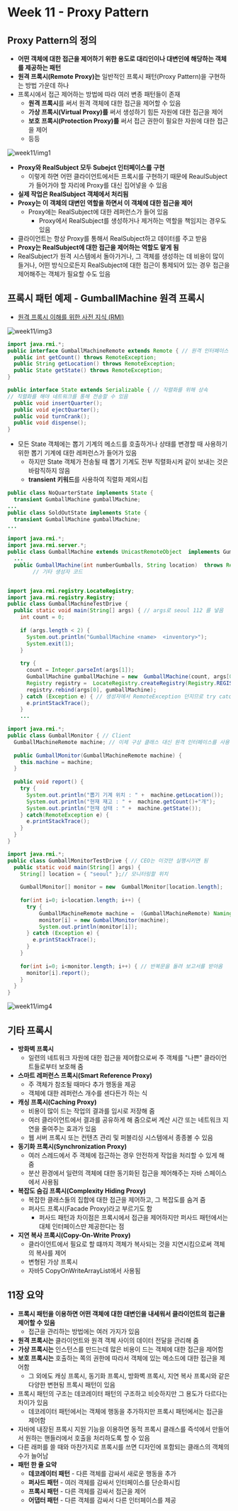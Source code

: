# Week 11 - Proxy Pattern

## Proxy Pattern의 정의

* **어떤 객체에 대한 접근을 제어하기 위한 용도로 대리인이나 대변인에 해당하는 객체를 제공하는 패턴**
* **원격 프록시(Remote Proxy)는** 일반적인 프록시 패턴(Proxy Pattern)을 구현하는 방법 가운데 하나
* 프록시에서 접근 제어하는 방법에 따라 여러 변종 패턴들이 존재
	* **원격 프록시**를 써서 원격 객체에 대한 접근을 제어할 수 있음
	* **가상 프록시(Virtual Proxy)를** 써서 생성하기 힘든 자원에 대한 접근을 제어
	* **보호 프록시(Protection Proxy)를** 써서 접근 권한이 필요한 자원에 대한 접근을 제어
  * 등등

![week11/img1](https://github.com/ohbokdong/DesignPatternStudy/blob/master/summary/img/week11/img1.png?raw=true)

* **Proxy와 RealSubject 모두 Subejct 인터페이스를 구현**
	* 이렇게 하면 어떤 클라이언트에서든 프록시를 구현하기 때문에 ReaulSubject가 들어가야 할 자리에 Proxy를 대신 집어넣을 수 있음
* **실제 작업은 RealSubject 객체에서 처리됨**
* **Proxy는 이 객체의 대변인 역할을 하면서 이 객체에 대한 접근을 제어**
  * Proxy에는 RealSubject에 대한 레퍼런스가 들어 있음
	* Proxy에서 RealSubject를 생성하거나 제거하는 역할을 책임지는 경우도 있음
* 클라이언트는 항상 Proxy를 통해서 RealSubject하고 데이터를 주고 받음
* **Proxy는 RealSubject에 대한 접근을 제어하는 역할도 맡게 됨**
* RealSubject가 원격 시스템에서 돌아가거나, 그 객체를 생성하는 데 비용이 많이 들거나, 어떤 방식으로든지 RealSubject에 대한 접근이 통제되어 있는 경우 접근을 제어해주는 객체가 필요할 수도 있음

## 프록시 패턴 예제 - GumballMachine 원격 프록시

* [원격 프록시 이해를 위한 사전 지식 (RMI)](https://github.com/ohbokdong/DesignPatternStudy/blob/master/summary/week11_rmi.md)

![week11/img3](https://github.com/ohbokdong/DesignPatternStudy/blob/master/summary/img/week11/img3.jpg?raw=true)

```java
import java.rmi.*;
public interface GumballMachineRemote extends Remote { // 원격 인터페이스
  public int getCount() throws RemoteException;
  public String getLocation() throws RemoteException;
  public State getState() throws RemoteException;
}
```

```java
public interface State extends Serializable { // 직렬화를 위해 상속
// 직렬화를 해야 네트워크를 통해 전송할 수 있음
  public void insertQuarter();
  public void ejectQuarter();
  public void turnCrank();
  public void dispense();
}
```

* 모든 State 객체에는 뽑기 기계의 메소드를 호출하거나 상태를 변경할 때 사용하기 위한 뽑기 기계에 대한 레퍼런스가 들어가 있음
  * 하지만 State 객체가 전송될 때 뽑기 기계도 전부 직렬화시켜 같이 보내는 것은 바람직하지 않음
  * **transient 키워드**를 사용하여 직렬화 제외시킴

```java
public class NoQuarterState implements State {
  transient GumballMachine gumballMachine;
...     
public class SoldOutState implements State {
  transient GumballMachine gumballMachine;
...
```

```java
import java.rmi.*;
import java.rmi.server.*;
public class GumballMachine extends UnicastRemoteObject  implements GumballMachineRemote {
  ...
  public GumballMachine(int numberGumballs, String location)  throws RemoteException { 
        // 기타 생성자 코드


import java.rmi.registry.LocateRegistry;
import java.rmi.registry.Registry;
public class GumballMachineTestDrive {
  public static void main(String[] args) { // args로 seoul 112 를 넣음
    int count = 0;
    
    if (args.length < 2) {
      System.out.println("GumballMachine <name>  <inventory>");
      System.exit(1);
    }
    
    try {
      count = Integer.parseInt(args[1]);
      GumballMachine gumballMachine = new  GumballMachine(count, args[0]);
      Registry registry =  LocateRegistry.createRegistry(Registry.REGISTRY_PORT);
      registry.rebind(args[0], gumballMachine);
    } catch (Exception e) { // 생성자에서 RemoteException 던지므로 try catch처리
      e.printStackTrace();
    }
    ...
```

```java
import java.rmi.*;
public class GumballMonitor { // Client
  GumballMachineRemote machine; // 이제 구상 클래스 대신 원격 인터페이스를 사용
  
  public GumballMonitor(GumballMachineRemote machine) {
    this.machine = machine;
  }
  
  public void report() {
    try {
      System.out.println("뽑기 기계 위치 : " +  machine.getLocation());
      System.out.println("현재 재고 : " +  machine.getCount()+"개");
      System.out.println("현재 상태 : " +  machine.getState());
    } catch(RemoteException e) {
      e.printStackTrace();
    }
  }
}
```

```java
import java.rmi.*;
public class GumballMonitorTestDrive { // CEO는 이것만 실행시키면 됨
  public static void main(String[] args) {
    String[] location = { "seoul" };// 모니터링할 위치
        
    GumballMonitor[] monitor = new  GumballMonitor[location.length];
    
    for(int i=0; i<location.length; i++) {
      try {
          GumballMachineRemote machine =  (GumballMachineRemote) Naming.lookup(location[i]); // 각 기계에 대한 프록시가 필요
          monitor[i] = new GumballMonitor(machine);
          System.out.println(monitor[i]);
      } catch (Exception e) {
        e.printStackTrace();
      }
    }
    
    for(int i=0; i<monitor.length; i++) { // 반복문을 돌려 보고서를 받아옴
      monitor[i].report();
    }
  }
}
```

![week11/img4](https://github.com/ohbokdong/DesignPatternStudy/blob/master/summary/img/week11/img4.png?raw=true)


## 기타 프록시

* **방화벽 프록시**
	* 일련의 네트워크 자원에 대한 접근을 제어함으로써 주 객체를 "나쁜" 클라이언트들로부터 보호해 줌
* **스마트 레퍼런스 프록시(Smart Reference Proxy)**
	* 주 객체가 참조될 때마다 추가 행동을 제공
	* 객체에 대한 레퍼런스 개수를 센다든가 하는 식
* **캐싱 프록시(Caching Proxy)**
	* 비용이 많이 드는 작업의 결과를 임시로 저장해 줌
	* 여러 클라이언트에서 결과를 공유하게 해 줌으로써 계산 시간 또는 네트워크 지연을 줄여주는 효과가 있음
	* 웹 서버 프록시 또는 컨텐츠 관리 및 퍼블리싱 시스템에서 종종볼 수 있음
* **동기화 프록시(Synchronization Proxy)**
	* 여러 스레드에서 주 객체에 접근하는 경우 안전하게 작업을 처리할 수 있게 해 줌
	* 분산 환경에서 일련의 객체에 대한 동기화된 접근을 제어해주는 자바 스페이스에서 사용됨
* **복잡도 숨김 프록시(Complexity Hiding Proxy)**
	* 복잡한 클래스들의 집합에 대한 접근을 제어하고, 그 복잡도를 숨겨 줌
	* 퍼사드 프록시(Facade Proxy)라고 부르기도 함
		* 퍼사드 패턴과 차이점은 프록시에서 접근을 제어하지만 퍼사드 패턴에서는 대체 인터페이스만 제공한다는 점
* **지연 복사 프록시(Copy-On-Write Proxy)**
	* 클라이언트에서 필요로 할 떄까지 객체가 복사되는 것을 지연시킴으로써 객체의 복사를 제어
	* 변형된 가상 프록시
	* 자바5 CopyOnWriteArrayList에서 사용됨

## 11장 요약

* **프록시 패턴을 이용하면 어떤 객체에 대한 대변인을 내세워서 클라이언트의 접근을 제어할 수 있음**
  * 접근을 관리하는 방법에는 여러 가지가 있음
* **원격 프록시는** 클라이언트와 원격 객체 사이의 데이터 전달을 관리해 줌
* **가상 프록시는** 인스턴스를 만드는데 많은 비용이 드는 객체에 대한 접근을 제어함
* **보호 프록시는** 호출하는 쪽의 권한에 따라서 객체에 있는 메소드에 대한 접근을 제어함
  * 그 외에도 캐싱 프록시, 동기화 프록시, 방화벽 프록시, 지연 복사 프록시와 같은 다양한 변현됭 프록시 패턴이 있음
* 프록시 패턴의 구조는 데코레이터 패턴의 구조하고 비슷하지만 그 용도가 다르다는 차이가 있음
  * 데코레이터 패턴에서는 객체에 행동을 추가하지만 프록시 패턴에서는 접근을 제어함
* 자바에 내장된 프록시 지원 기능을 이용하면 동적 프록시 클래스를 즉석에서 만들어서 원하는 핸들러에서 호출을 처리하도록 할 수 있음
* 다른 래퍼를 쓸 때와 마찬가지로 프록시를 쓰면 디자인에 포함되는 클래스의 객체의 수가 늘어남
* **패턴 한 줄 요약**
  * **데코레이터 패턴** - 다른 객체를 감싸서 새로운 행동을 추가
  * **퍼사드 패턴** - 여러 객체를 감싸서 인터페이스를 단순화시킴
  * **프록시 패턴** - 다른 객체를 감싸서 접근을 제어
  * **어댑터 패턴** - 다른 객체를 감싸서 다른 인터페이스를 제공
